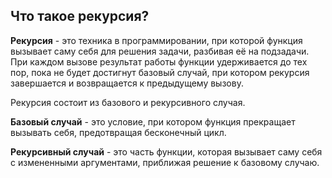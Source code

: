 ## Что такое рекурсия?

**Рекурсия** - это техника в программировании, при которой функция вызывает саму себя для решения задачи, разбивая её на подзадачи. При каждом вызове результат работы функции удерживается до тех пор, пока не будет достигнут базовый случай, при котором рекурсия завершается и возвращается к предыдущему вызову.

Рекурсия состоит из базового и рекурсивного случая.

**Базовый случай** - это условие, при котором функция прекращает вызывать себя, предотвращая бесконечный цикл.

**Рекурсивный случай** - это часть функции, которая вызывает саму себя с измененными аргументами, приближая решение к базовому случаю.
